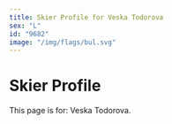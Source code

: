 ```yaml
---
title: Skier Profile for Veska Todorova
sex: "L"
id: "9682"
image: "/img/flags/bul.svg" 
---
```


# Skier Profile

This page is for: Veska Todorova.
    
